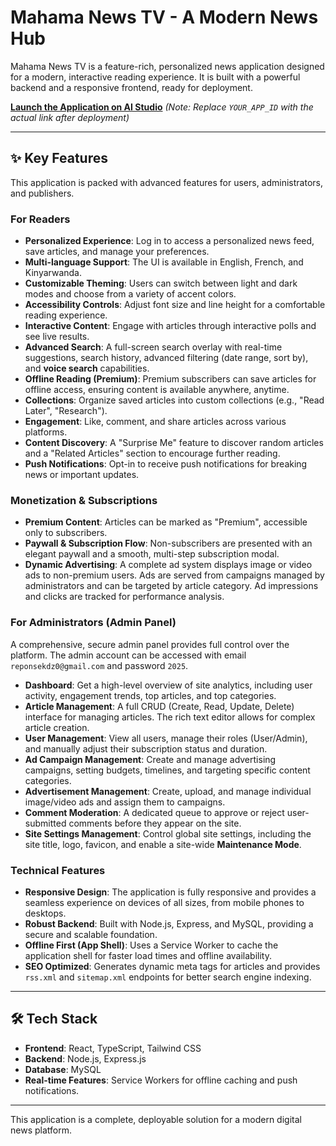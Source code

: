 # Mahama News TV - A Modern News Hub

Mahama News TV is a feature-rich, personalized news application designed for a modern, interactive reading experience. It is built with a powerful backend and a responsive frontend, ready for deployment.

**[Launch the Application on AI Studio](https://aistudio.google.com/app/YOUR_APP_ID)**  *(Note: Replace `YOUR_APP_ID` with the actual link after deployment)*

---

## ✨ Key Features

This application is packed with advanced features for users, administrators, and publishers.

### For Readers

*   **Personalized Experience**: Log in to access a personalized news feed, save articles, and manage your preferences.
*   **Multi-language Support**: The UI is available in English, French, and Kinyarwanda.
*   **Customizable Theming**: Users can switch between light and dark modes and choose from a variety of accent colors.
*   **Accessibility Controls**: Adjust font size and line height for a comfortable reading experience.
*   **Interactive Content**: Engage with articles through interactive polls and see live results.
*   **Advanced Search**: A full-screen search overlay with real-time suggestions, search history, advanced filtering (date range, sort by), and **voice search** capabilities.
*   **Offline Reading (Premium)**: Premium subscribers can save articles for offline access, ensuring content is available anywhere, anytime.
*   **Collections**: Organize saved articles into custom collections (e.g., "Read Later", "Research").
*   **Engagement**: Like, comment, and share articles across various platforms.
*   **Content Discovery**: A "Surprise Me" feature to discover random articles and a "Related Articles" section to encourage further reading.
*   **Push Notifications**: Opt-in to receive push notifications for breaking news or important updates.

### Monetization & Subscriptions

*   **Premium Content**: Articles can be marked as "Premium", accessible only to subscribers.
*   **Paywall & Subscription Flow**: Non-subscribers are presented with an elegant paywall and a smooth, multi-step subscription modal.
*   **Dynamic Advertising**: A complete ad system displays image or video ads to non-premium users. Ads are served from campaigns managed by administrators and can be targeted by article category. Ad impressions and clicks are tracked for performance analysis.

### For Administrators (Admin Panel)

A comprehensive, secure admin panel provides full control over the platform. The admin account can be accessed with email `reponsekdz0@gmail.com` and password `2025`.

*   **Dashboard**: Get a high-level overview of site analytics, including user activity, engagement trends, top articles, and top categories.
*   **Article Management**: A full CRUD (Create, Read, Update, Delete) interface for managing articles. The rich text editor allows for complex article creation.
*   **User Management**: View all users, manage their roles (User/Admin), and manually adjust their subscription status and duration.
*   **Ad Campaign Management**: Create and manage advertising campaigns, setting budgets, timelines, and targeting specific content categories.
*   **Advertisement Management**: Create, upload, and manage individual image/video ads and assign them to campaigns.
*   **Comment Moderation**: A dedicated queue to approve or reject user-submitted comments before they appear on the site.
*   **Site Settings Management**: Control global site settings, including the site title, logo, favicon, and enable a site-wide **Maintenance Mode**.

### Technical Features

*   **Responsive Design**: The application is fully responsive and provides a seamless experience on devices of all sizes, from mobile phones to desktops.
*   **Robust Backend**: Built with Node.js, Express, and MySQL, providing a secure and scalable foundation.
*   **Offline First (App Shell)**: Uses a Service Worker to cache the application shell for faster load times and offline availability.
*   **SEO Optimized**: Generates dynamic meta tags for articles and provides `rss.xml` and `sitemap.xml` endpoints for better search engine indexing.

---

## 🛠 Tech Stack

*   **Frontend**: React, TypeScript, Tailwind CSS
*   **Backend**: Node.js, Express.js
*   **Database**: MySQL
*   **Real-time Features**: Service Workers for offline caching and push notifications.

---

This application is a complete, deployable solution for a modern digital news platform.
